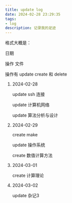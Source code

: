 ```yaml
---
title: update log
date: 2024-02-28 23:29:35
tags:
- log
description: 记录我的足迹
---
```


格式大概是：

日期

操作 文件

操作有 update create 和 delete

1. 2024-02-28

    update ssh 连接

    update 计算机网络

    update 算法分析与设计

2. 2024-02-29

    create make

    update 操作系统
    
    create 数值计算方法

3. 2024-03-01

    create 计算理论

    
4. 2024-03-02 
    
    update 杂记3


